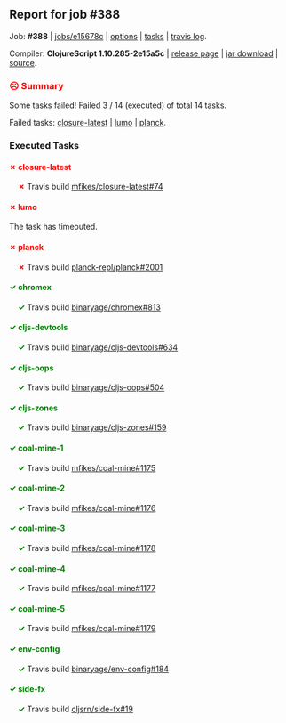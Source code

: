 ## Report for job #388

Job: **#388** | [jobs/e15678c](https://github.com/cljs-oss/canary/commit/e15678c1677d0148cefff6a82f87ff679f36053c) | [options](options.edn) | [tasks](tasks.edn) | [travis log](https://travis-ci.org/cljs-oss/canary/builds/380990004).

Compiler: **ClojureScript 1.10.285-2e15a5c** | [release page](https://github.com/cljs-oss/canary/releases/tag/r1.10.285-2e15a5c) | [jar download](https://github.com/cljs-oss/canary/releases/download/r1.10.285-2e15a5c/clojurescript-1.10.285-2e15a5c.jar) | [source](https://github.com/clojure/clojurescript/commit/2e15a5cc0d0e32265f86369c3ade17a445dee6cd).

### <b style='color:red'>☹ Summary</b>

Some tasks failed! Failed 3 / 14 (executed) of total 14 tasks.

Failed tasks: [closure-latest](#-closure-latest) | [lumo](#-lumo) | [planck](#-planck).

### Executed Tasks

#### <b style='color:red'>&#x2717; closure-latest</b>
&nbsp;&nbsp;&nbsp;&nbsp;<b style='color:red'>&#x2717;</b> Travis build [mfikes/closure-latest#74](https://travis-ci.org/mfikes/closure-latest/builds/380990687)<br>

#### <b style='color:red'>&#x2717; lumo</b>
The task has timeouted.

#### <b style='color:red'>&#x2717; planck</b>
&nbsp;&nbsp;&nbsp;&nbsp;<b style='color:red'>&#x2717;</b> Travis build [planck-repl/planck#2001](https://travis-ci.org/planck-repl/planck/builds/380990738)<br>

#### <b style='color:green'>&#x2713; chromex</b>
&nbsp;&nbsp;&nbsp;&nbsp;<b style='color:green'>&#x2713;</b> Travis build [binaryage/chromex#813](https://travis-ci.org/binaryage/chromex/builds/380990660)<br>

#### <b style='color:green'>&#x2713; cljs-devtools</b>
&nbsp;&nbsp;&nbsp;&nbsp;<b style='color:green'>&#x2713;</b> Travis build [binaryage/cljs-devtools#634](https://travis-ci.org/binaryage/cljs-devtools/builds/380990670)<br>

#### <b style='color:green'>&#x2713; cljs-oops</b>
&nbsp;&nbsp;&nbsp;&nbsp;<b style='color:green'>&#x2713;</b> Travis build [binaryage/cljs-oops#504](https://travis-ci.org/binaryage/cljs-oops/builds/380990672)<br>

#### <b style='color:green'>&#x2713; cljs-zones</b>
&nbsp;&nbsp;&nbsp;&nbsp;<b style='color:green'>&#x2713;</b> Travis build [binaryage/cljs-zones#159](https://travis-ci.org/binaryage/cljs-zones/builds/380990674)<br>

#### <b style='color:green'>&#x2713; coal-mine-1</b>
&nbsp;&nbsp;&nbsp;&nbsp;<b style='color:green'>&#x2713;</b> Travis build [mfikes/coal-mine#1175](https://travis-ci.org/mfikes/coal-mine/builds/380990685)<br>

#### <b style='color:green'>&#x2713; coal-mine-2</b>
&nbsp;&nbsp;&nbsp;&nbsp;<b style='color:green'>&#x2713;</b> Travis build [mfikes/coal-mine#1176](https://travis-ci.org/mfikes/coal-mine/builds/380990692)<br>

#### <b style='color:green'>&#x2713; coal-mine-3</b>
&nbsp;&nbsp;&nbsp;&nbsp;<b style='color:green'>&#x2713;</b> Travis build [mfikes/coal-mine#1178](https://travis-ci.org/mfikes/coal-mine/builds/380990700)<br>

#### <b style='color:green'>&#x2713; coal-mine-4</b>
&nbsp;&nbsp;&nbsp;&nbsp;<b style='color:green'>&#x2713;</b> Travis build [mfikes/coal-mine#1177](https://travis-ci.org/mfikes/coal-mine/builds/380990694)<br>

#### <b style='color:green'>&#x2713; coal-mine-5</b>
&nbsp;&nbsp;&nbsp;&nbsp;<b style='color:green'>&#x2713;</b> Travis build [mfikes/coal-mine#1179](https://travis-ci.org/mfikes/coal-mine/builds/380990702)<br>

#### <b style='color:green'>&#x2713; env-config</b>
&nbsp;&nbsp;&nbsp;&nbsp;<b style='color:green'>&#x2713;</b> Travis build [binaryage/env-config#184](https://travis-ci.org/binaryage/env-config/builds/380990704)<br>

#### <b style='color:green'>&#x2713; side-fx</b>
&nbsp;&nbsp;&nbsp;&nbsp;<b style='color:green'>&#x2713;</b> Travis build [cljsrn/side-fx#19](https://travis-ci.org/cljsrn/side-fx/builds/380990714)<br>